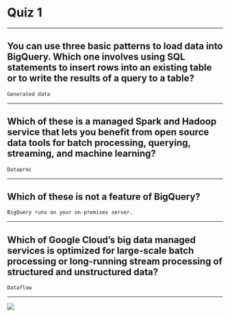 # Quiz 1
____
## You can use three basic patterns to load data into BigQuery. Which one involves using SQL statements to insert rows into an existing table or to write the results of a query to a table?
```Generated data```
____
## Which of these is a managed Spark and Hadoop service that lets you benefit from open source data tools for batch processing, querying, streaming, and machine learning?
```Dataproc```
____
## Which of these is not a feature of BigQuery?
```BigQuery runs on your on-premises server.```
____
## Which of Google Cloud’s big data managed services is optimized for large-scale batch processing or long-running stream processing of structured and unstructured data?
```Dataflow```
____
[![](https://github.com/CodingWithHardik/CodingWithHardik/blob/main/img/subscribe_button.png)](https://www.youtube.com/@CloudHustlers)
